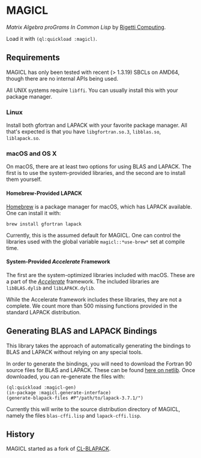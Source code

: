 # MAGICL

_Matrix Algebra proGrams In Common Lisp_ by [Rigetti Computing](www.rigetti.com).

Load it with `(ql:quickload :magicl)`.

## Requirements

MAGICL has only been tested with recent (> 1.3.19) SBCLs on AMD64,
though there are no internal APIs being used.

All UNIX systems require `libffi`. You can usually install this with
your package manager.

### Linux

Install both gfortran and LAPACK with your favorite package manager. All that's expected is that you have `libgfortran.so.3`, `libblas.so`, `liblapack.so`.

### macOS and OS X

On macOS, there are at least two options for using BLAS and LAPACK. The first is to use the system-provided libraries, and the second are to install them yourself.

#### Homebrew-Provided LAPACK

[Homebrew](https://brew.sh/) is a package manager for macOS, which has LAPACK available. One can install it with:

```
brew install gfortran lapack
```

Currently, this is the assumed default for MAGICL. One can control the libraries used with the global variable `magicl::*use-brew*` set at compile time.

#### System-Provided _Accelerate_ Framework

The first are the system-optimized libraries included with macOS. These are a part of the [_Accelerate_](https://developer.apple.com/documentation/accelerate) framework. The included libraries are `libBLAS.dylib` and `libLAPACK.dylib`.

While the Accelerate framework includes these libraries, they are not a complete. We count more than 500 missing functions provided in the standard LAPACK distribution.

## Generating BLAS and LAPACK Bindings

This library takes the approach of automatically generating the bindings to BLAS and LAPACK without relying on any special tools.

In order to generate the bindings, you will need to download the Fortran 90 source files for BLAS and LAPACK. These can be found [here on netlib](http://www.netlib.org/lapack/). Once downloaded, you can re-generate the files with:

```
(ql:quickload :magicl-gen)
(in-package :magicl.generate-interface)
(generate-blapack-files #P"/path/to/lapack-3.7.1/")
```

Currently this will write to the source distribution directory of MAGICL, namely the files `blas-cffi.lisp` and `lapack-cffi.lisp`.


## History

MAGICL started as a fork of [CL-BLAPACK](https://github.com/blindglobe/cl-blapack).